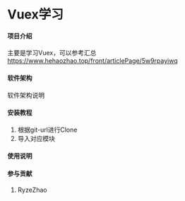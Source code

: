 # Vuex学习

#### 项目介绍
主要是学习Vuex，可以参考汇总
https://www.hehaozhao.top/front/articlePage/5w9rpayiwq

#### 软件架构
软件架构说明


#### 安装教程
1. 根据git-url进行Clone
2. 导入对应模块

#### 使用说明




#### 参与贡献
1. RyzeZhao

#### 













